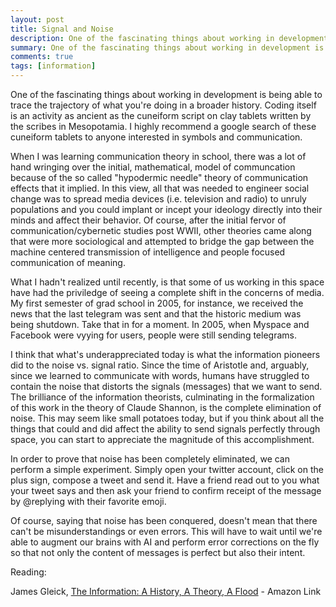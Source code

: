 ```yaml
---
layout: post
title: Signal and Noise
description: One of the fascinating things about working in development is being able to trace the trajectory of what you're doing in a broader history.
summary: One of the fascinating things about working in development is being able to trace the trajectory of what you're doing in a broader history.
comments: true
tags: [information]
---
```


One of the fascinating things about working in development is being able to trace the trajectory of what you're doing in a broader history. Coding itself is an activity as ancient as the cuneiform script on clay tablets written by the scribes in Mesopotamia. I highly recommend a google search of these cuneiform tablets to anyone interested in symbols and communication. 

When I was learning communication theory in school, there was a lot of hand wringing over the initial, mathematical, model of communcation because of the so called "hypodermic needle" theory of communication effects that it implied. In this view, all that was needed to engineer social change was to spread media devices (i.e. television and radio) to unruly populations and you could implant or incept your ideology directly into their minds and affect their behavior. Of course, after the initial fervor of communication/cybernetic studies post WWII, other theories came along that were more sociological and attempted to bridge the gap between the machine centered transmission of intelligence and people focused communication of meaning. 

What I hadn't realized until recently, is that some of us working in this space have had the priviledge of seeing a complete shift in the concerns of media. My first semester of grad school in 2005, for instance, we received the news that the last telegram was sent and that the historic medium was being shutdown. Take that in for a moment. In 2005, when Myspace and Facebook were vyying for users,  people were still sending telegrams. 

I think that what's underappreciated today is what the information pioneers did to the noise vs. signal ratio. Since the time of Aristotle and, arguably, since we learned to communicate with words, humans have struggled to contain the noise that distorts the signals (messages) that we want to send. The brilliance of the information theorists, culminating in the formalization of this work in the theory of Claude Shannon, is the complete elimination of noise. This may seem like small potatoes today, but if you think about all the things that could and did affect the ability to send signals perfectly through space, you can start to appreciate the magnitude of this accomplishment. 

In order to prove that noise has been completely eliminated, we can perform a simple experiment. Simply open your twitter account, click on the plus sign, compose a tweet and send it. Have a friend read out to you what your tweet says and then ask your friend to confirm receipt of the message by @replying with their favorite emoji. 

Of course, saying that noise has been conquered, doesn't mean that there can't be misunderstandings or even errors. This will have to wait until we're able to augment our brains with AI and perform error corrections on the fly so that not only the content of messages is perfect but also their intent. 

Reading: 

James Gleick, [The Information: A History, A Theory, A Flood](https://www.amazon.com/Information-History-Theory-Flood/dp/1400096235#ace-g7448806443) - Amazon Link